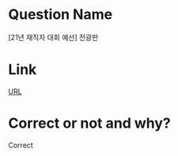 # Question Name  
[21년 재직자 대회 예선] 전광판  

# Link
[URL](https://softeer.ai/practice/info.do?idx=1&eid=624)  

# Correct or not and why?  
Correct  
